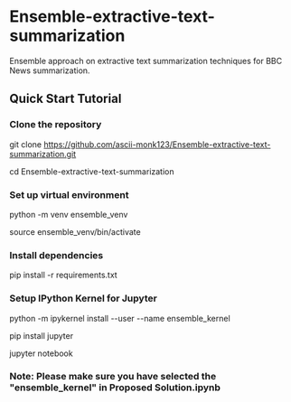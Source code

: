 # Ensemble-extractive-text-summarization

Ensemble approach on extractive text summarization techniques for BBC News summarization.

## Quick Start Tutorial

### Clone the repository

git clone https://github.com/ascii-monk123/Ensemble-extractive-text-summarization.git

cd Ensemble-extractive-text-summarization

### Set up virtual environment

python -m venv ensemble_venv

source ensemble_venv/bin/activate

### Install dependencies

pip install -r requirements.txt

### Setup IPython Kernel for Jupyter

python -m ipykernel install --user --name ensemble_kernel

pip install jupyter

jupyter notebook

### Note: Please make sure you have selected the "ensemble_kernel" in Proposed Solution.ipynb

